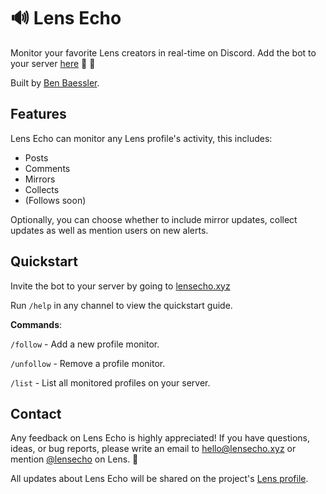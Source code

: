 # 🔊 Lens Echo
Monitor your favorite Lens creators in real-time on Discord.  Add the bot to your server [here](https://lensecho.xyz) 🌿 📣

Built by [Ben Baessler](https://lensfrens.xyz/benbaessler.lens).

## Features

Lens Echo can monitor any Lens profile's activity, this includes:
- Posts
- Comments 
- Mirrors
- Collects
- (Follows soon)

Optionally, you can choose whether to include mirror updates, collect updates as well as mention users on new alerts.

## Quickstart
Invite the bot to your server by going to [lensecho.xyz](https://lensecho.xyz)

Run `/help` in any channel to view the quickstart guide.

**Commands**:

`/follow` - Add a new profile monitor.

`/unfollow` - Remove a profile monitor.

`/list` - List all monitored profiles on your server.

## Contact

Any feedback on Lens Echo is highly appreciated! If you have questions, ideas, or bug reports, please write an email to hello@lensecho.xyz or mention [@lensecho](https://lensfrens.xyz/lensecho.lens) on Lens. 💚

All updates about Lens Echo will be shared on the project's [Lens profile](https://lensfrens.xyz/lensecho.lens).
